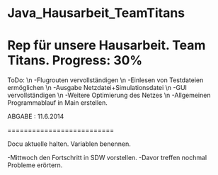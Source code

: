 Java_Hausarbeit_TeamTitans
==========================
Rep für unsere Hausarbeit.
Team Titans.
Progress: 30%
==========================
ToDo:
\n  -Flugrouten vervollständigen
\n  -Einlesen von Testdateien ermöglichen
\n  -Ausgabe Netzdatei+Simulationsdatei
\n  -GUI vervollständigen
\n  -Weitere Optimierung des Netzes
\n  -Allgemeinen Programmablauf in Main erstellen.
  
ABGABE : 11.6.2014

==========================

Docu aktuelle halten. Variablen benennen.

-Mittwoch den Fortschritt in SDW vorstellen. 
-Davor treffen nochmal Probleme erörtern.
